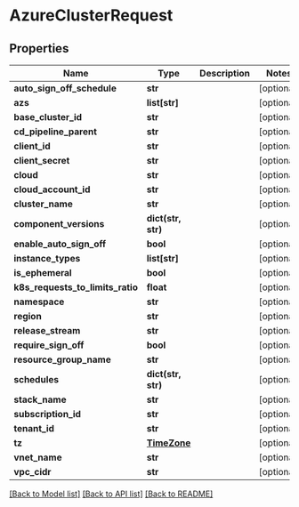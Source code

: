 # AzureClusterRequest

## Properties
Name | Type | Description | Notes
------------ | ------------- | ------------- | -------------
**auto_sign_off_schedule** | **str** |  | [optional] 
**azs** | **list[str]** |  | [optional] 
**base_cluster_id** | **str** |  | [optional] 
**cd_pipeline_parent** | **str** |  | [optional] 
**client_id** | **str** |  | [optional] 
**client_secret** | **str** |  | [optional] 
**cloud** | **str** |  | [optional] 
**cloud_account_id** | **str** |  | [optional] 
**cluster_name** | **str** |  | [optional] 
**component_versions** | **dict(str, str)** |  | [optional] 
**enable_auto_sign_off** | **bool** |  | [optional] 
**instance_types** | **list[str]** |  | [optional] 
**is_ephemeral** | **bool** |  | [optional] 
**k8s_requests_to_limits_ratio** | **float** |  | [optional] 
**namespace** | **str** |  | [optional] 
**region** | **str** |  | [optional] 
**release_stream** | **str** |  | [optional] 
**require_sign_off** | **bool** |  | [optional] 
**resource_group_name** | **str** |  | [optional] 
**schedules** | **dict(str, str)** |  | [optional] 
**stack_name** | **str** |  | [optional] 
**subscription_id** | **str** |  | [optional] 
**tenant_id** | **str** |  | [optional] 
**tz** | [**TimeZone**](TimeZone.md) |  | [optional] 
**vnet_name** | **str** |  | [optional] 
**vpc_cidr** | **str** |  | [optional] 

[[Back to Model list]](../README.md#documentation-for-models) [[Back to API list]](../README.md#documentation-for-api-endpoints) [[Back to README]](../README.md)

